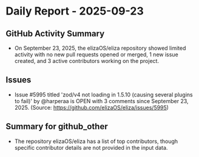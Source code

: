 # Daily Report - 2025-09-23

## GitHub Activity Summary
- On September 23, 2025, the elizaOS/eliza repository showed limited activity with no new pull requests opened or merged, 1 new issue created, and 3 active contributors working on the project.

## Issues
- Issue #5995 titled 'zod/v4 not loading in 1.5.10 (causing several plugins to fail)' by @harperaa is OPEN with 3 comments since September 23, 2025. (Source: https://github.com/elizaOS/eliza/issues/5995)

## Summary for github_other
- The repository elizaOS/eliza has a list of top contributors, though specific contributor details are not provided in the input data.
